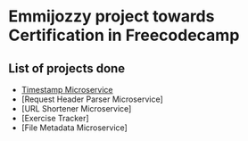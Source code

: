 # Emmijozzy project towards Certification in Freecodecamp
## List of projects done 
- [Timestamp Microservice](https://emmijozzy-fcc-all-projects.herokuapp.com/api/timestamp)
- [Request Header Parser Microservice]
- [URL Shortener Microservice]
- [Exercise Tracker]
- [File Metadata Microservice]